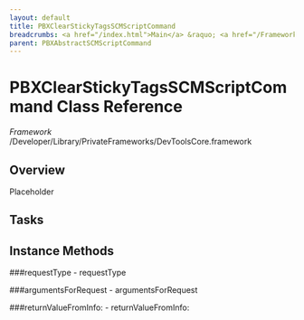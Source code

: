 ```yaml
---
layout: default
title: PBXClearStickyTagsSCMScriptCommand
breadcrumbs: <a href="/index.html">Main</a> &raquo; <a href="/Frameworks.html">Framework</a> &raquo; <a href="/Frameworks/DevToolsCore.html">DevToolsCore</a> &raquo; PBXClearStickyTagsSCMScriptCommand
parent: PBXAbstractSCMScriptCommand 
---
```

# PBXClearStickyTagsSCMScriptCommand Class Reference

*Framework* /Developer/Library/PrivateFrameworks/DevToolsCore.framework

## Overview

Placeholder

## Tasks

## Instance Methods

<a name="-requestType"></a>
###requestType
    - requestType

<a name="-argumentsForRequest"></a>
###argumentsForRequest
    - argumentsForRequest

<a name="-returnValueFromInfo:"></a>
###returnValueFromInfo:
    - returnValueFromInfo:


